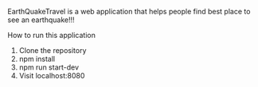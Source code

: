 EarthQuakeTravel is a web application that helps people find best place to see an earthquake!!! 


How to run this application
1) Clone the repository 
2) npm install
3) npm run start-dev
4) Visit localhost:8080
